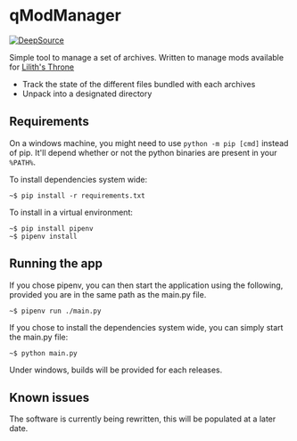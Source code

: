 # qModManager

[![DeepSource](https://static.deepsource.io/deepsource-badge-light.svg)](https://deepsource.io/gh/bicobus/qModManager/?ref=repository-badge)

Simple tool to manage a set of archives. Written to manage mods available for
[Lilith's Throne](https://github.com/Innoxia/liliths-throne-public)

 * Track the state of the different files bundled with each archives
 * Unpack into a designated directory

## Requirements

On a windows machine, you might need to use `python -m pip [cmd]` instead of
pip. It'll depend whether or not the python binaries are present in your `%PATH%`.

To install dependencies system wide:

```
~$ pip install -r requirements.txt
```

To install in a virtual environment:
```
~$ pip install pipenv
~$ pipenv install
```

## Running the app

If you chose pipenv, you can then start the application using the following,
provided you are in the same path as the main.py file.
```
~$ pipenv run ./main.py
```

If you chose to install the dependencies system wide, you can simply start the main.py file:
```
~$ python main.py
```

Under windows, builds will be provided for each releases.

## Known issues

The software is currently being rewritten, this will be populated at a later date.


